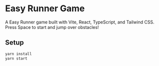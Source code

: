 # Easy Runner Game

A Easy Runner game built with Vite, React, TypeScript, and Tailwind CSS. Press Space to start and jump over obstacles!

## Setup

```bash
yarn install
yarn start
```
